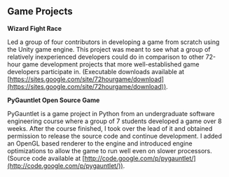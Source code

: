 ## Game Projects

**Wizard Fight Race**

Led a group of four contributors in developing a game from scratch
using the Unity game engine. This project was meant to see what a
group of relatively inexperienced developers could do in comparison to
other 72-hour game development projects that more well-established
game developers participate in. (Executable downloads available at
[https://sites.google.com/site/72hourgame/download](https://sites.google.com/site/72hourgame/download)).

**PyGauntlet Open Source Game**

PyGauntlet is a game project in Python from an undergraduate software
engineering course where a group of 7 students developed a game over 8
weeks. After the course finished, I took over the lead of it and
obtained permission to release the source code and continue
development. I added an OpenGL based renderer to the engine and
introduced engine optimizations to allow the game to run well even on
slower processors. (Source code available at
[http://code.google.com/p/pygauntlet/](http://code.google.com/p/pygauntlet/)).

